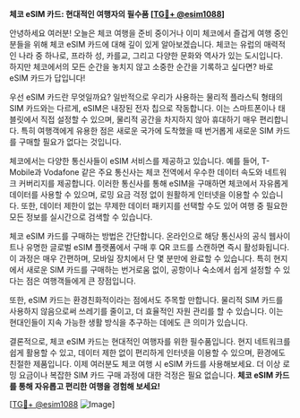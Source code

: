 **체코 eSIM 카드: 현대적인 여행자의 필수품 [[TG💪+ @esim1088](https://t.me/s/esim1088)]**

안녕하세요 여러분! 오늘은 체코 여행을 준비 중이거나 이미 체코에서 즐겁게 여행 중인 분들을 위해 체코 eSIM 카드에 대해 깊이 있게 알아보겠습니다. 체코는 유럽의 매력적인 나라 중 하나로, 프라하 성, 카를교, 그리고 다양한 문화와 역사가 있는 도시입니다. 하지만 체코에서의 모든 순간을 놓치지 않고 소중한 순간을 기록하고 싶다면? 바로 eSIM 카드가 답입니다!

우선 eSIM 카드란 무엇일까요? 일반적으로 우리가 사용하는 물리적 플라스틱 형태의 SIM 카드와는 다르게, eSIM은 내장된 전자 칩으로 작동합니다. 이는 스마트폰이나 태블릿에서 직접 설정할 수 있으며, 물리적 공간을 차지하지 않아 휴대하기 매우 편리합니다. 특히 여행객에게 유용한 점은 새로운 국가에 도착했을 때 번거롭게 새로운 SIM 카드를 구매할 필요가 없다는 것입니다.

체코에서는 다양한 통신사들이 eSIM 서비스를 제공하고 있습니다. 예를 들어, T-Mobile과 Vodafone 같은 주요 통신사는 체코 전역에서 우수한 데이터 속도와 네트워크 커버리지를 제공합니다. 이러한 통신사를 통해 eSIM을 구매하면 체코에서 자유롭게 데이터를 사용할 수 있으며, 로밍 요금 걱정 없이 원활하게 인터넷을 이용할 수 있습니다. 또한, 데이터 제한이 없는 무제한 데이터 패키지를 선택할 수도 있어 여행 중 필요한 모든 정보를 실시간으로 검색할 수 있습니다.

체코 eSIM 카드를 구매하는 방법은 간단합니다. 온라인으로 해당 통신사의 공식 웹사이트나 유명한 글로벌 eSIM 플랫폼에서 구매 후 QR 코드를 스캔하면 즉시 활성화됩니다. 이 과정은 매우 간편하며, 모바일 장치에서 단 몇 분만에 완료할 수 있습니다. 특히 현지에서 새로운 SIM 카드를 구매하는 번거로움 없이, 공항이나 숙소에서 쉽게 설정할 수 있다는 점은 여행객들에게 큰 장점입니다.

또한, eSIM 카드는 환경친화적이라는 점에서도 주목할 만합니다. 물리적 SIM 카드를 사용하지 않음으로써 쓰레기를 줄이고, 더 효율적인 자원 관리를 할 수 있습니다. 이는 현대인들이 지속 가능한 생활 방식을 추구하는 데에도 큰 의미가 있습니다.

결론적으로, 체코 eSIM 카드는 현대적인 여행자를 위한 필수품입니다. 현지 네트워크를 쉽게 활용할 수 있고, 데이터 제한 없이 편리하게 인터넷을 이용할 수 있으며, 환경에도 친절한 제품입니다. 이제 여러분도 체코 여행 시 eSIM 카드를 사용해보세요. 더 이상 로밍 요금이나 복잡한 SIM 카드 구매 과정에 대한 걱정은 필요 없습니다. **체코 eSIM 카드를 통해 자유롭고 편리한 여행을 경험해 보세요!**

[[TG💪+ @esim1088](https://t.me/s/esim1088) ![Image](https://i.postimg.cc/Y0z9fWf4/image.png)]